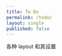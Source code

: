 ```yaml
---
title: To Do
permalink: /todo/
layout: single
published: false
---
```


<!--To Be Continue-->
<!-- Front Matter 保存元数据和使用 Liquid 访问外加 Liquid 的其他内容-->
<!--404 about 等特殊页面以及主页的设置-->
<!--其他功能，comments 之类的-->
<!--素材文件和数据文件-->
各种 layout 和其设置
